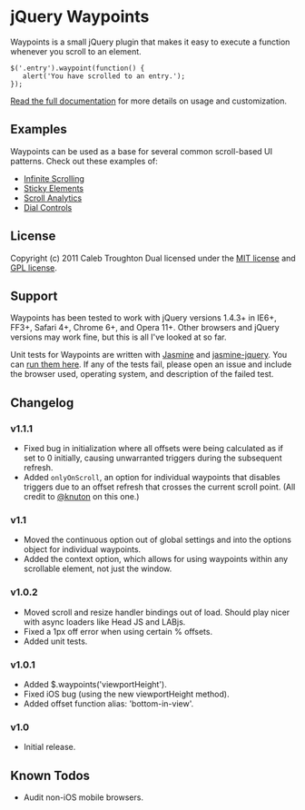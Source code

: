 # jQuery Waypoints

Waypoints is a small jQuery plugin that makes it easy to execute a function whenever you scroll to an element.

    $('.entry').waypoint(function() {
       alert('You have scrolled to an entry.');
    });

[Read the full documentation](http://imakewebthings.github.com/jquery-waypoints/#documentation) for more details on usage and customization.

## Examples

Waypoints can be used as a base for several common scroll-based UI patterns. Check out these examples of:

- [Infinite Scrolling](http://imakewebthings.github.com/jquery-waypoints/infinite-scroll)
- [Sticky Elements](http://imakewebthings.github.com/jquery-waypoints/sticky-elements)
- [Scroll Analytics](http://imakewebthings.github.com/jquery-waypoints/scroll-analytics)
- [Dial Controls](http://imakewebthings.github.com/jquery-waypoints/dial-controls)

## License

Copyright (c) 2011 Caleb Troughton
Dual licensed under the [MIT license](https://github.com/imakewebthings/jquery-waypoints/blob/master/MIT-license.txt) and [GPL license](https://github.com/imakewebthings/jquery-waypoints/blob/master/GPL-license.txt).

## Support

Waypoints has been tested to work with jQuery versions 1.4.3+ in IE6+, FF3+, Safari 4+, Chrome 6+, and Opera 11+.  Other browsers and jQuery versions may work fine, but this is all I've looked at so far.

Unit tests for Waypoints are written with [Jasmine](http://pivotal.github.com/jasmine/) and [jasmine-jquery](https://github.com/velesin/jasmine-jquery).  You can [run them here](http://imakewebthings.github.com/jquery-waypoints/test/). If any of the tests fail, please open an issue and include the browser used, operating system, and description of the failed test.

## Changelog

### v1.1.1

- Fixed bug in initialization where all offsets were being calculated as if set to 0 initially, causing unwarranted triggers during the subsequent refresh.
- Added `onlyOnScroll`, an option for individual waypoints that disables triggers due to an offset refresh that crosses the current scroll point. (All credit to [@knuton](https://github.com/knuton) on this one.)

### v1.1

- Moved the continuous option out of global settings and into the options
  object for individual waypoints.
- Added the context option, which allows for using waypoints within any
  scrollable element, not just the window.

### v1.0.2

- Moved scroll and resize handler bindings out of load.  Should play nicer with async loaders like Head JS and LABjs.
- Fixed a 1px off error when using certain % offsets.
- Added unit tests.

### v1.0.1

- Added $.waypoints('viewportHeight').
- Fixed iOS bug (using the new viewportHeight method).
- Added offset function alias: 'bottom-in-view'.

### v1.0

- Initial release.

## Known Todos

- Audit non-iOS mobile browsers.